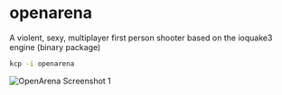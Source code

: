 # openarena
A violent, sexy, multiplayer first person shooter based on the ioquake3 engine (binary package)

````bash
kcp -i openarena
````

![OpenArena Screenshot 1](https://lut.im/YRJvsQbZ3W/1E3TpjsAa6UnFDqR.jpg)
